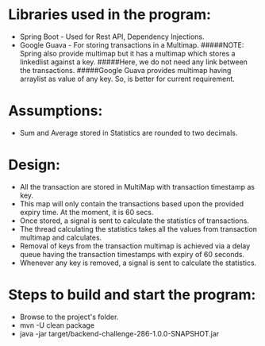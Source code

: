# Libraries used in the program:
* Spring Boot - Used for Rest API, Dependency Injections.
* Google Guava - For storing transactions in a Multimap. 
#####NOTE: Spring also provide multimap but it has a multimap which stores a linkedlist against a key.
#####Here, we do not need any link between the transactions.
#####Google Guava provides multimap having arraylist as value of any key. So, is better for current requirement.

# Assumptions:
* Sum and Average stored in Statistics are rounded to two decimals.

# Design:
* All the transaction are stored in MultiMap with transaction timestamp as key.
* This map will only contain the transactions based upon the provided expiry time. At the moment, it is 60 secs.
* Once stored, a signal is sent to calculate the statistics of transactions.
* The thread calculating the statistics takes all the values from transaction multimap and calculates.
* Removal of keys from the transaction multimap is achieved via a delay queue having the transaction timestamps with expiry of 60 seconds.
* Whenever any key is removed, a signal is sent to calculate the statistics.

# Steps to build and start the program:
* Browse to the project's folder.
* mvn -U clean package
* java -jar target/backend-challenge-286-1.0.0-SNAPSHOT.jar
